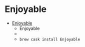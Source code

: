 # Enjoyable
- [Enjoyable](https://yukkurigames.com/enjoyable/)
  -  Enjoyable
  - 
  - `brew cask install Enjoyable`
